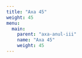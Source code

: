 ```yaml
---
title: "Axa 45"
weight: 45
menu:
  main:
    parent: "axa-anul-iii"
    name: "Axa 45"
    weight: 45
---
```

